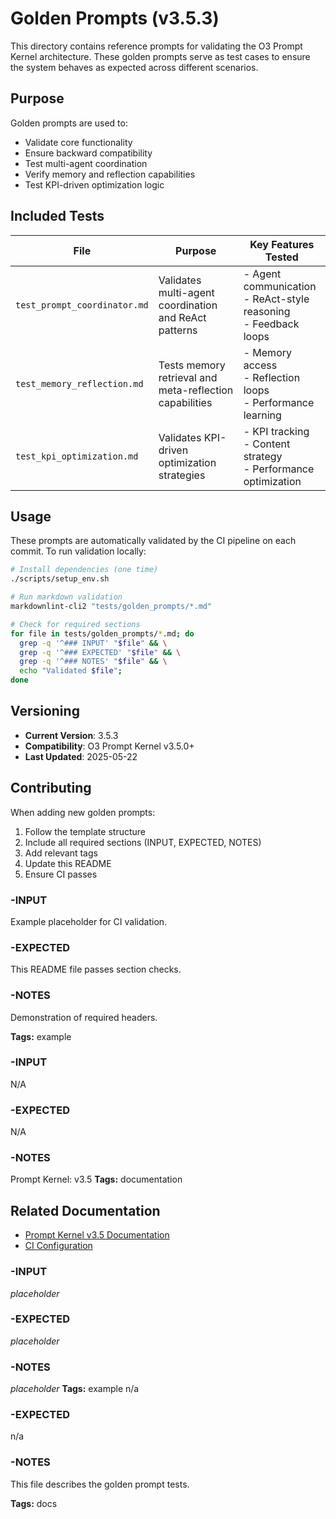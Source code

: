 # Golden Prompts (v3.5.3)

This directory contains reference prompts for validating the O3 Prompt Kernel architecture. These golden prompts serve as test cases to ensure the system behaves as expected across different scenarios.

## Purpose

Golden prompts are used to:
- Validate core functionality
- Ensure backward compatibility
- Test multi-agent coordination
- Verify memory and reflection capabilities
- Test KPI-driven optimization logic

## Included Tests

| File | Purpose | Key Features Tested |
|------|---------|-------------------|
| `test_prompt_coordinator.md` | Validates multi-agent coordination and ReAct patterns | - Agent communication<br>- ReAct-style reasoning<br>- Feedback loops |
| `test_memory_reflection.md`  | Tests memory retrieval and meta-reflection capabilities | - Memory access<br>- Reflection loops<br>- Performance learning |
| `test_kpi_optimization.md`   | Validates KPI-driven optimization strategies | - KPI tracking<br>- Content strategy<br>- Performance optimization |

## Usage

These prompts are automatically validated by the CI pipeline on each commit. To run validation locally:

```bash
# Install dependencies (one time)
./scripts/setup_env.sh

# Run markdown validation
markdownlint-cli2 "tests/golden_prompts/*.md"

# Check for required sections
for file in tests/golden_prompts/*.md; do
  grep -q '^### INPUT' "$file" && \
  grep -q '^### EXPECTED' "$file" && \
  grep -q '^### NOTES' "$file" && \
  echo "Validated $file";
done
```

## Versioning

- **Current Version**: 3.5.3
- **Compatibility**: O3 Prompt Kernel v3.5.0+
- **Last Updated**: 2025-05-22

## Contributing

When adding new golden prompts:
1. Follow the template structure
2. Include all required sections (INPUT, EXPECTED, NOTES)
3. Add relevant tags
4. Update this README
5. Ensure CI passes
### -INPUT
Example placeholder for CI validation.

### -EXPECTED
This README file passes section checks.

### -NOTES
Demonstration of required headers.

**Tags:** example


### -INPUT
N/A

### -EXPECTED
N/A

### -NOTES
Prompt Kernel: v3.5
**Tags:** documentation

## Related Documentation

- [Prompt Kernel v3.5 Documentation](./../../docs/prompt/prompt_kernel_v3.5.md)
- [CI Configuration](./../../.github/workflows/validate_repo.yml)

### -INPUT
_placeholder_

### -EXPECTED
_placeholder_

### -NOTES
_placeholder_
**Tags:** example
n/a

### -EXPECTED
n/a

### -NOTES
This file describes the golden prompt tests.

**Tags:** docs
